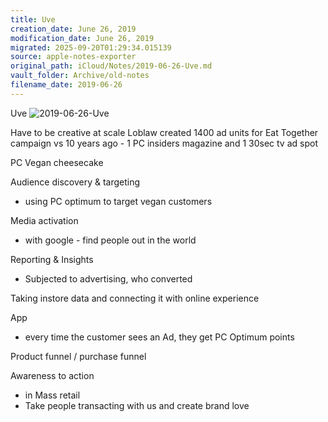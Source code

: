 ```yaml
---
title: Uve
creation_date: June 26, 2019
modification_date: June 26, 2019
migrated: 2025-09-20T01:29:34.015139
source: apple-notes-exporter
original_path: iCloud/Notes/2019-06-26-Uve.md
vault_folder: Archive/old-notes
filename_date: 2019-06-26
---
```





Uve 
![2019-06-26-Uve](images/2019-06-26-Uve.jpeg)

Have to be creative at scale
Loblaw created 1400 ad units for Eat Together campaign vs 10 years ago - 1 PC insiders magazine and 1 30sec tv ad spot

PC Vegan cheesecake 

Audience discovery & targeting 

- using PC optimum to target vegan customers

Media activation 

- with google - find people out in the world 

Reporting & Insights
- Subjected to advertising, who converted 

Taking instore data and connecting it with online experience 

App 
- every time the customer sees an Ad, they get PC Optimum points 

Product funnel / purchase funnel

Awareness to action 

- in Mass retail
- Take people transacting with us and create brand love

